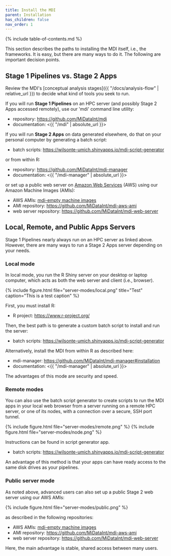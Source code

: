 ```yaml
---
title: Install the MDI
parent: Installation
has_children: false
nav_order: 1
---
```


{% include table-of-contents.md %}

This section describes the paths to installing the MDI itself, 
i.e., the frameworks. It is easy, but there are many ways
to do it. The following are important decision points.

## Stage 1 Pipelines vs. Stage 2 Apps

Review the MDI's 
[conceptual analysis stages]({{ "/docs/analysis-flow" | relative_url }})
to decide what kind of tools you seek to run.

If you will run **Stage 1 Pipelines** on an HPC server
(and possibly Stage 2 Apps accessed remotely),
use our 'mdi' command line utility:

- repository: <https://github.com/MiDataInt/mdi>
- documentation: <{{ "/mdi" | absolute_url }}>

If you will run **Stage 2 Apps** on data generated elsewhere,
do that on your personal computer by generating a
batch script:

- batch scripts: <https://wilsonte-umich.shinyapps.io/mdi-script-generator>

or from within R:

- repository: <https://github.com/MiDataInt/mdi-manager> 
- documentation: <{{ "/mdi-manager" | absolute_url }}>

or set up a public web server on [Amazon Web Services](https://aws.amazon.com/) (AWS)
using our Amazon Machine Images (AMIs):

- AWS AMIs: [mdi-empty machine images](https://us-east-2.console.aws.amazon.com/ec2/v2/home?region=us-east-2#Images:visibility=public-images;v=3;search=:mdi-empty)
- AMI repository: <https://github.com/MiDataInt/mdi-aws-ami>
- web server repository: <https://github.com/MiDataInt/mdi-web-server>

## Local, Remote, and Public Apps Servers

Stage 1 Pipelines nearly always run on an HPC server as linked above.
However, there are many ways to run a Stage 2 Apps server depending 
on your needs.

### Local mode

In local mode, you run the R Shiny server on your desktop or laptop computer,
which acts as both the web server and client (i.e., browser).

{% include figure.html file="server-modes/local.png" title="Test" caption="This is a test caption" %}

First, you must install R:

- R project: <https://www.r-project.org/>

Then, the best path is to generate a custom batch script
to install and run the server:

- batch scripts: <https://wilsonte-umich.shinyapps.io/mdi-script-generator>

Alternatively, install the MDI from within R as described here:

- mdi-manager: <https://github.com/MiDataInt/mdi-manager#installation>
- documentation: <{{ "/mdi-manager" | absolute_url }}>

The advantages of this mode are security and speed.

### Remote modes

You can also use the batch script generator to create
scripts to run the MDI apps in your local web browser from a server
running on a remote HPC server, or one of its nodes, with a connection 
over a secure, SSH port tunnel. 

{% include figure.html file="server-modes/remote.png" %}
{% include figure.html file="server-modes/node.png" %}

Instructions can be found in script generator app.

- batch scripts: <https://wilsonte-umich.shinyapps.io/mdi-script-generator>

An advantage of this method is that your apps can have ready access
to the same disk drives as your pipelines.

### Public server mode

As noted above, advanced users can also set up a public Stage 2 web server
using our AWS AMIs:

{% include figure.html file="server-modes/public.png" %}

as described in the following repositories:

- AWS AMIs: [mdi-empty machine images](https://us-east-2.console.aws.amazon.com/ec2/v2/home?region=us-east-2#Images:visibility=public-images;v=3;search=:mdi-empty)
- AMI repository: <https://github.com/MiDataInt/mdi-aws-ami>
- web server repository: <https://github.com/MiDataInt/mdi-web-server>

Here, the main advantage is stable, shared access between many users.
